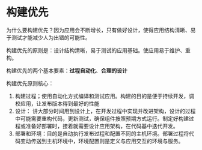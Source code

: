 # 构建优先

为什么要构建优先？因为应用会不断增长，只有做好设计，使得应用结构清晰、易于测试才能减少人为出错的可能性。

构建优先的原则是：设计结构清晰，易于测试的应用基础。使应用易于维护、重构。

构建优先的两个基本要素：__过程自动化__、__合理的设计__

构建优先原则核心：

1. 构建过程；使用自动化方式编译和测试应用。构建的目的是便于持续开发，调校应用，让发布版本得到最好的性能
2. 设计： 讲大部分时间用到设计上，在开发过程中实现并改进架构，设计的过程中可能需要重构代码，更新测试，确保组件按照预期方式运行。制定好构建过程或准备好部署时，接着就需要设计应用架构，在代码基中迭代开发。
3. 部署和环境：目的是自动执行发布过程和配置不同的主机环境。部署过程将代码变动传送到主机环境中，环境配置则是定义与应用交互的环境与服务。
